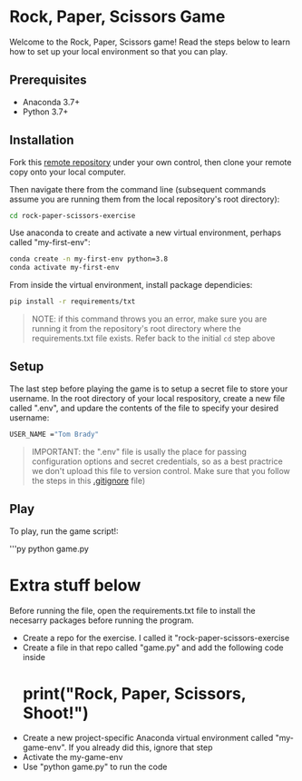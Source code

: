 # Rock, Paper, Scissors Game

Welcome to the Rock, Paper, Scissors game! Read the steps below to learn how to set up your local environment so that you can play.

## Prerequisites

+ Anaconda 3.7+
+ Python 3.7+

## Installation

Fork this [remote repository](https://github.com/zky44/rock-paper-scissors-exercise) under your own control, then clone your remote copy onto your local computer.

Then navigate there from the command line (subsequent commands assume you are running them from the local repository's root directory):

```sh
cd rock-paper-scissors-exercise
```

Use anaconda to create and activate a new virtual environment, perhaps called "my-first-env":

```sh
conda create -n my-first-env python=3.8
conda activate my-first-env
```

From inside the virtual environment, install package dependicies:

```sh
pip install -r requirements/txt
```

> NOTE: if this command throws you an error, make sure you are running it from the repository's root directory where the requirements.txt file exists. Refer back to the initial `cd` step above

## Setup

The last step before playing the game is to setup a secret file to store your username. In the root directory of your local respository, create a new file called ".env", and updare the contents of the file to specify your desired username:

```sh
USER_NAME ="Tom Brady"
```

>IMPORTANT: the ".env" file is usally the place for passing configuration options and secret credentials, so as a best practrice we don't upload this file to version control. Make sure that you follow the steps in this [.gitignore](/.gitignore) file)

## Play

To play, run the game script!:

'''py
python game.py




# Extra stuff below

Before running the file, open the requirements.txt file to install the necesarry packages before running the program. 

+ Create a repo for the exercise. I called it "rock-paper-scissors-exercise
+ Create a file in that repo called "game.py" and add the following code inside
    # print("Rock, Paper, Scissors, Shoot!")
+ Create a new project-specific Anaconda virtual environment called "my-game-env". If you already did this, ignore that step
+ Activate the my-game-env
+ Use "python game.py" to run the code